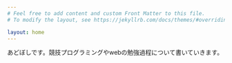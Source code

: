 ```yaml
---
# Feel free to add content and custom Front Matter to this file.
# To modify the layout, see https://jekyllrb.com/docs/themes/#overriding-theme-defaults

layout: home
---
```

あどぼしです。競技プログラミングやwebの勉強過程について書いていきます。